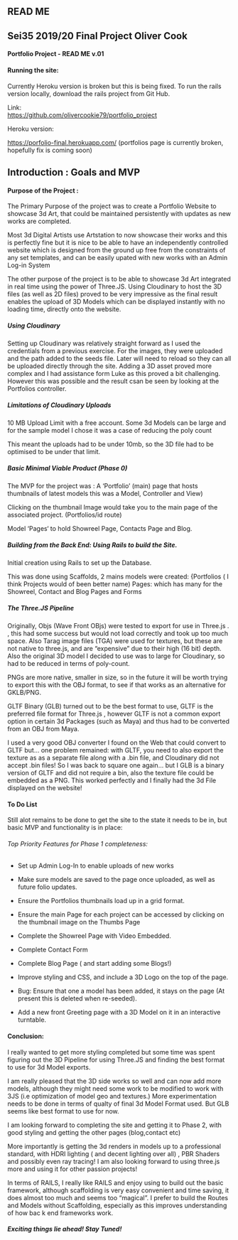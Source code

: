 ## READ ME

##  Sei35 2019/20 Final Project  				Oliver Cook


#### Portfolio Project - READ ME  v.01

#### Running the site:

Currently Heroku version is broken but this is being fixed. To run the rails version locally, download the rails project from Git Hub.

Link:  
https://github.com/olivercookie79/portfolio_project

Heroku version:

https://porfolio-final.herokuapp.com/
(portfolios page is currently broken, hopefully  fix is coming  soon)

## Introduction : Goals and MVP

#### Purpose of the Project :

The Primary Purpose of the  project was to create a Portfolio Website to showcase 3d Art, that could be maintained persistently  with updates as new works are completed.

 Most 3d Digital Artists use Artstation to now showcase their  works and this is perfectly fine  but it is nice to be able to have an independently controlled website which is designed from the ground up free from the constraints of any set templates, and can be easily upated with new works with an Admin Log-in System

The other purpose of the project is to be able to showcase 3d Art integrated in real time  using the power  of Three.JS.  Using Cloudinary to host the 3D files (as well as 2D files)  proved to be very  impressive as the final result enables the upload of 3D Models which can be displayed  instantly with no loading time, directly onto the website.

##### Using Cloudinary
Setting up Cloudinary was relatively straight  forward  as I used the  credentials from a previous exercise. For the images, they were uploaded and the path added to the seeds file.
Later will need to reload so  they can all be uploaded  directly through the site.
Adding a 3D asset proved more complex and I had assistance form Luke as this proved  a bit challenging. However this was possible and the result csan be seen by looking at the Portfolios controller.   

##### Limitations of Cloudinary  Uploads
10 MB Upload Limit with a free account.  Some 3d Models can be large and for the sample model I chose it was a case of reducing the poly count

This meant the uploads had to be under 10mb, so the 3D  file had to be optimised to be under that limit.

##### Basic Minimal Viable Product (Phase 0)
The MVP for the project was : A ‘Portfolio’ (main) page that  hosts thumbnails of latest models this was a Model, Controller and View)

Clicking on the thumbnail Image would take you to the main page  of the associated project. (Portfolios/id  route)

Model ‘Pages‘ to hold Showreel Page, Contacts Page and Blog.

##### Building from the Back End: Using Rails to build the Site.

Initial creation  using Rails to set up the Database.

This was done using Scaffolds, 2 mains models were created:
{Portfolios ( I think Projects would of been better name)
Pages: which has many for the  Showreel, Contact and Blog Pages and Forms


##### The Three.JS Pipeline


Originally, Objs  (Wave Front OBjs) were tested to export for use in Three.js . , this had some success but would not load correctly and took up too much space. Also Tarag image files (TGA)  were used for textures, but these are not native  to three.js, and are  “expensive” due to their high (16 bit) depth.  Also the original 3D model I decided to use was to large for Cloudinary, so had  to be reduced in terms of poly-count.

PNGs are more native, smaller in size, so  in the future it  will be worth trying to export this with the OBJ format, to see if that works as an alternative for GKLB/PNG.

GLTF Binary (GLB) turned out to be the best format to use,  GLTF is  the preferred  file format  for Three.js , however GLTF is not  a common export option in certain 3d Packages (such as Maya) and thus  had to be converted from an OBJ from Maya.

I used a very good  OBJ converter I found on the Web that  could convert  to GLTF but... one problem remained: with GLTF, you need to also export the texture as  as  a separate file along with  a  .bin file, and Cloudinary did not accept .bin files! So I was back to square one again…  but  I  GLB is a binary version of GLTF and did not require  a bin, also the texture file could be embedded as a PNG. This worked perfectly and I finally had  the 3d File displayed on the website!


#### To Do List  

Still alot remains to be done to get the site to the  state it needs to be in, but basic MVP and functionality is in place:

###### *Top Priority  Features for Phase 1 completeness:*


* Set up Admin Log-In to enable uploads of new works

* Make sure models are saved to the page once uploaded, as well as future folio updates.

* Ensure the Portfolios  thumbnails load up in a grid format.

* Ensure the main Page for each  project can be accessed by clicking on the thumbnail  image on the Thumbs Page

* Complete  the Showreel Page with Video Embedded.

* Complete Contact Form

* Complete Blog Page ( and start adding some Blogs!)

* Improve styling and CSS, and include  a 3D Logo on the top of the page.

* Bug: Ensure that one a model has been added, it stays on the page (At present this is deleted when re-seeded).

* Add a new front Greeting page with a 3D Model on it in an interactive turntable.

#### Conclusion:

I really wanted to get more styling completed but some time was spent figuring out the  3D Pipeline for using Three.JS and finding the best  format to use for 3d Model exports.

I am really pleased that the  3D side works so well and can  now add more models, although they might need some work to  be modified to work with 3JS (i.e optimization of model geo and  textures.)  More experimentation needs to be done in terms of qualty of final  3d Model Format used. But GLB seems like best format  to use for now.

I am looking forward to completing the site and getting it to Phase 2, with good styling and getting the  other pages (blog,contact etc)

More importantly is  getting the 3d  renders in models up to a  professional standard, with HDRI lighting ( and decent  lighting over all) , PBR Shaders and  possibly even ray tracing!
I am also looking forward to using three.js more and using it for other passion projects!

In terms of RAILS, I really like RAILS and enjoy  using to build out the basic framework, although scaffolding is very easy convenient and  time saving, it does almost too much and seems too  “magical”. I prefer to build the Routes and Models  without Scaffolding, especially as this improves understanding of how bac k end frameworks  work.

#### *Exciting things lie ahead! Stay Tuned!*
